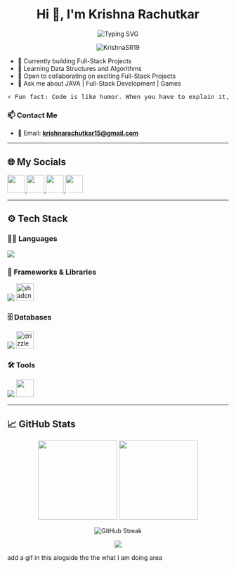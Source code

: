 <h1 align="center">Hi 👋, I'm Krishna Rachutkar</h1>

<p align="center">
  <img src="https://readme-typing-svg.herokuapp.com?font=Fira+Code&weight=600&size=22&pause=1000&color=00ADB5&center=true&vCenter=true&width=435&lines=Full+Stack+Developer+%F0%9F%92%BB;DSA+%F0%9F%93%96;Electronics+%2B+Code+%3D+%E2%9D%A4%EF%B8%8F" alt="Typing SVG" />
</p>

<p align="center">
  <img src="https://komarev.com/ghpvc/?username=KrishnaSR19&label=Profile%20views&color=0e75b6&style=flat" alt="KrishnaSR19" />
</p>



- 🔭 Currently building Full-Stack Projects  
- 🌱 Learning Data Structures and Algorithms  
- 🤝 Open to collaborating on exciting Full-Stack Projects  
- 💬 Ask me about JAVA | Full-Stack Development | Games


<pre>⚡ Fun fact: Code is like humor. When you have to explain it, it’s bad. </pre>


### 📫 Contact Me

- 📩 Email: **krishnarachutkar15@gmail.com**

---
## 🌐 My Socials

<p>
  <a href="https://www.linkedin.com/in/krishnkant-rachutkar-072a4b22a" target="_blank">
    <img src="https://skillicons.dev/icons?i=linkedin" height="40"/>
  </a>
  
  <a href="https://www.instagram.com/krishna_r19" target="_blank">
    <img src="https://skillicons.dev/icons?i=instagram" height="40"/>
  </a>
  <a href="https://x.com/krishna_r36" target="_blank">
    <img src="https://skillicons.dev/icons?i=twitter" height="40"/>
  </a>

  <a href="https://discordapp.com/users/1089331448575688785" target="_blank">
    <img src="https://skillicons.dev/icons?i=discord" height="40"/>
  </a>
</p>


---

## ⚙️ Tech Stack

### 👨‍💻 Languages
<p>
  <img src="https://skillicons.dev/icons?i=java,cpp,js,ts,python,html,css" />
</p>

### 🧩 Frameworks & Libraries
<p>
  <img src="https://skillicons.dev/icons?i=nextjs,react,nodejs,express,tailwind" />
  <img src="https://avatars.githubusercontent.com/u/139895814?s=200&v=4" alt="shadcn" width="40"/>
</p>

### 🗄️ Databases
<p>
  <img src="https://skillicons.dev/icons?i=mysql,mongodb,firebase,postgres" />
  <img src="https://avatars.githubusercontent.com/u/131260848?s=200&v=4" alt="drizzle" width="40"/>
</p>

### 🛠️ Tools
<p>
  <img src="https://skillicons.dev/icons?i=figma,git,github,postman" />
  <img src="https://cdn.worldvectorlogo.com/logos/arduino-1.svg" width="40"/>
</p>

---

## 📈 GitHub Stats

<p align="center">
  <img src="https://github-readme-stats.vercel.app/api?username=KrishnaSR19&show_icons=true&theme=radical" height="180"/>
  <img src="https://github-readme-stats.vercel.app/api/top-langs/?username=KrishnaSR19&layout=compact&theme=radical" height="180"/>
</p>



<p align="center">
  <img src="https://github-readme-streak-stats.herokuapp.com/?user=KrishnaSR19&theme=radical" alt="GitHub Streak"/>
</p>



<p align="center">
  <img src="https://github-readme-activity-graph.vercel.app/graph?username=KrishnaSR19&theme=react-dark" />
</p>

 add a gif in this alogside the the what I am doing area
